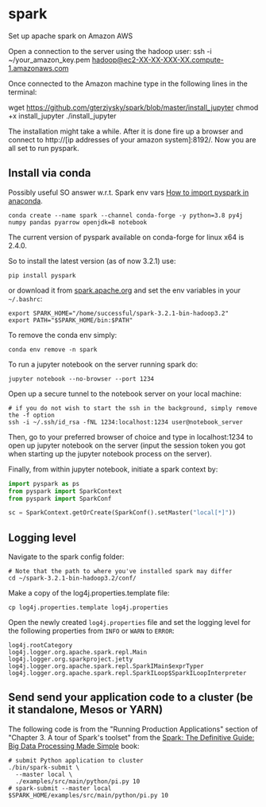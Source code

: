 # spark
Set up apache spark on Amazon AWS

Open a connection to the server using the hadoop user:
ssh -i ~/your_amazon_key.pem hadoop@ec2-XX-XX-XXX-XX.compute-1.amazonaws.com

Once connected to the Amazon machine type in the following lines in the terminal:

wget https://github.com/gterziysky/spark/blob/master/install_jupyter
chmod +x install_jupyter
./install_jupyter

The installation might take a while. After it is done fire up a browser and connect to http://[ip addresses of your amazon system]:8192/. Now you are all set to run pyspark.

## Install via conda

Possibly useful SO answer w.r.t. Spark env vars [How to import pyspark in anaconda](https://stackoverflow.com/questions/33814005/how-to-import-pyspark-in-anaconda#answer-33814715).

```shell
conda create --name spark --channel conda-forge -y python=3.8 py4j numpy pandas pyarrow openjdk=8 notebook
```

The current version of pyspark available on conda-forge for linux x64 is 2.4.0.

So to install the latest version (as of now 3.2.1) use:
```shell
pip install pyspark
```

or download it from [spark.apache.org](spark.apache.org) and set the env variables in your `~/.bashrc`:

```shell
export SPARK_HOME="/home/successful/spark-3.2.1-bin-hadoop3.2"
export PATH="$SPARK_HOME/bin:$PATH"
```

To remove the conda env simply:

```shell
conda env remove -n spark
```

To run a jupyter notebook on the server running spark do:

```shell
jupyter notebook --no-browser --port 1234
```

Open up a secure tunnel to the notebook server on your local machine:

```shell
# if you do not wish to start the ssh in the background, simply remove the -f option
ssh -i ~/.ssh/id_rsa -fNL 1234:localhost:1234 user@notebook_server
```

Then, go to your preferred browser of choice and type in localhost:1234 to open up jupyter notebook on the server (input the session token you got when starting up the jupyter notebook process on the server).

Finally, from within jupyter notebook, initiate a spark context by:

```python
import pyspark as ps
from pyspark import SparkContext
from pyspark import SparkConf

sc = SparkContext.getOrCreate(SparkConf().setMaster("local[*]"))
```

## Logging level

Navigate to the spark config folder:

```shell
# Note that the path to where you've installed spark may differ
cd ~/spark-3.2.1-bin-hadoop3.2/conf/
```

Make a copy of the log4j.properties.template file:
```shell
cp log4j.properties.template log4j.properties
```

Open the newly created `log4j.properties` file and set the logging level for the following properties from `INFO` or `WARN` to `ERROR`:

```shell
log4j.rootCategory
log4j.logger.org.apache.spark.repl.Main
log4j.logger.org.sparkproject.jetty
log4j.logger.org.apache.spark.repl.SparkIMain$exprTyper
log4j.logger.org.apache.spark.repl.SparkILoop$SparkILoopInterpreter
```

## Send send your application code to a cluster (be it standalone, Mesos or YARN)

The following code is from the "Running Production Applications" section of "Chapter 3. A tour of Spark's toolset" from the [Spark: The Definitive Guide: Big Data Processing Made Simple](https://analyticsdata24.files.wordpress.com/2020/02/spark-the-definitive-guide40www.bigdatabugs.com_.pdf) book:

```shell
# submit Python application to cluster
./bin/spark-submit \
  --master local \
  ./examples/src/main/python/pi.py 10
# spark-submit --master local $SPARK_HOME/examples/src/main/python/pi.py 10
```